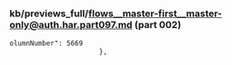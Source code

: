 ### kb/previews_full/flows__master-first__master-only@auth.har.part097.md (part 002)

```md
olumnNumber": 5669
                      },
                    
```

```
